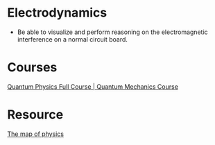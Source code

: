# Electrodynamics
- Be able to visualize and perform reasoning on the electromagnetic interference on a normal circuit board.

# Courses
[Quantum Physics Full Course | Quantum Mechanics Course](https://www.youtube.com/watch?v=xnt2xSNRNn0)


# Resource
[The map of physics](https://www.youtube.com/watch?v=ZihywtixUYo)
